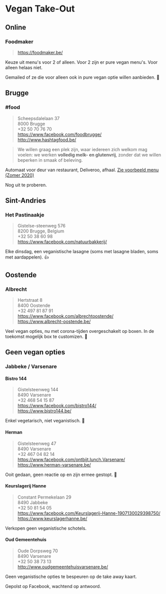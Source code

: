 # Vegan Take-Out

## Online

### Foodmaker

> https://foodmaker.be/

Keuze uit menu's voor 2 of alleen. Voor 2 zijn er pure vegan menu's. Voor alleen helaas niet.

Gemailed of ze die voor alleen ook in pure vegan optie willen aanbieden. 🤞

## Brugge

### #food

> Scheepsdalelaan 37 \
> 8000 Brugge \
> +32 50 70 76 70 \
> https://www.facebook.com/foodbrugge/ \
> http://www.hashtagfood.be/

> We willen graag een plek zijn, waar iedereen zich welkom mag voelen: we werken **volledig melk- en glutenvrij**, zonder dat we willen beperken in smaak of beleving.

Automaat voor deur van restaurant, Deliveroo, afhaal. [Zie voorbeeld menu (Zomer 2020)](https://github.com/CumpsD/second-brain/blob/master/assets/hashtagfood-Summer-20-met-take-away.pdf)

Nog uit te proberen.

## Sint-Andries

### Het Pastinaakje

> Gistelse-steenweg 576 \
> 8200 Brugge, Belgium \
> +32 50 38 60 98 \
> https://www.facebook.com/natuurbakkerij/

Elke dinsdag, een veganistische lasagne (soms met lasagne bladen, soms met aardappelen). 👍

## Oostende

### Albrecht

> Hertstraat 8 \
> 8400 Oostende \
> +32 497 81 87 91 \
> https://www.facebook.com/albrechtoostende/ \
> https://www.albrecht-oostende.be/

Veel vegan opties, nu met corona-tijden overgeschakelt op boxen. In de toekomst mogelijk box te customizen. 🤞

## Geen vegan opties

### Jabbeke / Varsenare

#### Bistro 144

> Gistelsteenweg 144 \
> 8490 Varsenare \
> +32 468 54 15 87 \
> https://www.facebook.com/bistro144/ \
> https://www.bistro144.be/

Enkel vegetarisch, niet veganistisch. 🙁

#### Herman

> Gistelsteenweg 47 \
> 8490 Varsenare \
> +32 467 04 82 14 \
> https://www.facebook.com/ontbijt.lunch.Varsenare/ \
> https://www.herman-varsenare.be/

Ooit gedaan, geen reactie op en zijn ermee gestopt. 🙁

#### Keurslagerij Hanne

> Constant Permekelaan 29 \
> 8490 Jabbeke \
> +32 50 81 54 05 \
> https://www.facebook.com/Keurslagerij-Hanne-1907130029398750/ \
> https://www.keurslagerhanne.be/

Verkopen geen veganistische schotels.

#### Oud Gemeentehuis

> Oude Dorpsweg 70 \
> 8490 Varsenare \
> +32 50 38 73 13 \
> http://www.oudgemeentehuisvarsenare.be/

Geen veganistische opties te bespeuren op de take away kaart.

Gepolst op Facebook, wachtend op antwoord.